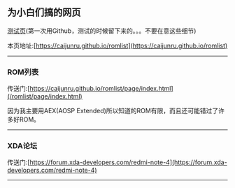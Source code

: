 ## 为小白们搞的网页

[测试页](/romlist/demo.html)(第一次用Github，测试的时候留下来的。。。不要在意这些细节)

本页地址:[https://caijunru.github.io/romlist](https://caijunru.github.io/romlist)

<hr>

### ROM列表 

传送门:[https://caijunru.github.io/romlist/page/index.html](/romlist/page/index.html)

因为我主要用AEX(AOSP Extended)所以知道的ROM有限，而且还可能错过了许多好ROM。

<hr>

### XDA论坛

传送门:[https://forum.xda-developers.com/redmi-note-4](https://forum.xda-developers.com/redmi-note-4)

<hr>
